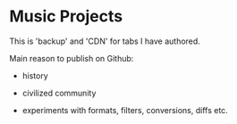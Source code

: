 # Music Projects

This is 'backup' and 'CDN' for tabs I have authored.

Main reason to publish on Github:

- history
- civilized community


- experiments with formats, filters, conversions, diffs etc.
 
